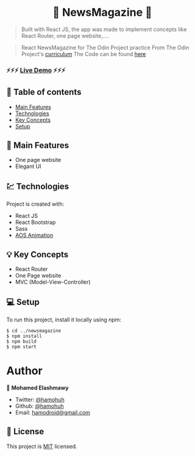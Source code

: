 <h1 align="center">  📰 NewsMagazine 📰 </h1>

> Built with React JS, the app was made to implement concepts like React Router, one page website,....

> React NewsMagazine for The Odin Project practice
> From The Odin Project's [curriculum](https://www.theodinproject.com/courses/html5-and-css3/lessons/using-bootstrap)
> The Code can be found [here](https://github.com/hamohuh/newsmagazine/tree/master)


###  ⚡️⚡️⚡️ [Live Demo](https://hamohuh.github.io/newsmagazine/) ⚡️⚡️⚡️


## 📜 Table of contents
* [Main Features](#main-features-)
* [Technologies](#technologies-)
* [Key Concepts](#key-concepts-)
* [Setup](#setup-)


## 🚩 Main Features
* One page website
* Elegant UI

## 💹 Technologies
Project is created with:
* React JS
* React Bootstrap
* Sass
* [AOS Animation](https://github.com/michalsnik/aos)

## 💡 Key Concepts
* React Router
* One Page website
* MVC (Model-View-Controller)

## 💻 Setup
To run this project, install it locally using npm:

```
$ cd ../newsmagazine
$ npm install
$ npm build
$ npm start
```

# Author

👤 **Mohamed Elashmawy**

* Twitter: [@hamohuh](https://twitter.com/hamohuh)
* Github: [@hamohuh](https://github.com/hamohuh)
* Email: [hamodroid@gmail.com](mailto:hamodroid@gmail.com)

## 📝 License
This project is [MIT](./LICENSE) licensed.
